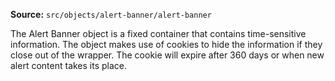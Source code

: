 **Source:** `src/objects/alert-banner/alert-banner`

The Alert Banner object is a fixed container that contains time-sensitive information. The object makes use of cookies to hide the information if they close out of the wrapper. The cookie will expire after 360 days or when new alert content takes its place.